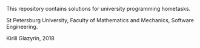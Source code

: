 This repository contains solutions for university programming hometasks.

St Petersburg University, Faculty of Mathematics and Mechanics, Software Engineering.

Kirill Glazyrin, 2018
